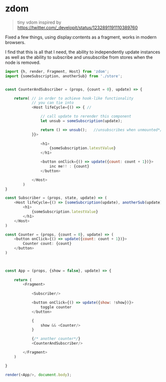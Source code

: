# zdom

> tiny vdom inspired by https://twitter.com/_developit/status/1232891191110389760 

Fixed a few things, using display:contents as a fragment, works in modern browsers.

I find that this is all that I need, the ability to independently update instances as well as the ability 
to subscribe and unsubscribe from stores when the node is removed.



```js
import {h, render, Fragment, Host} from 'zdom';
import {someSubscription, anotherSub} from './store';


const CounterAndSubscriber = (props, {count = 0}, update) => {

    return( // in order to achieve hook-like functionality 
            // you can tie into 
            <Host lifeCycle={() => { //

                // call update to rerender this component
                let unsub = someSubscription(update); 

                return () => unsub();   //unsubscribes when unmounted*/
            }}>
    
                <h1>
                    {someSubscription.latestValue}
                </h1>

                <button onClick={() => update({count: count + 1})}>
                    inc me!! : {count}
                </button>

            </Host>
        )   
}

const Subscriber = (props, state, update) => (
    <Host lifeCycle={() => [someSubcription(update), anotherSub(update)]}>
        <h1>
            {someSubscription.latestValue}
        </h1>
    </Host>
)

const Counter = (props, {count = 0}, update) => (
    <button onClick={() => update({count: count + 1})}>
        Counter count: {count}
    </button>
)
 


const App = (props, {show = false}, update) => {
    
    return (
        <Fragment>
            
            <Subscriber/>

            <button onClick={() => update({show: !show})}>
                toggle counter
            </button>

            {
                show && <Counter/>
            }   

            {/* another counter*/}
            <CounterAndSubscriber/>

        </Fragment>
    )

}

render(<App/>, document.body);

```





